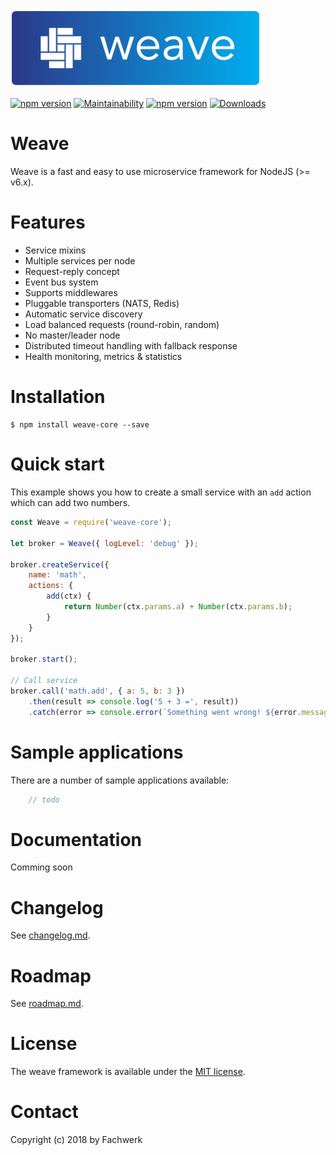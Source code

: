 <img src="/assets/Logo.png" width="400">

[![npm version](https://badge.fury.io/js/weave-core.svg)](https://badge.fury.io/js/weave-core) [![Maintainability](https://api.codeclimate.com/v1/badges/cb59174696fd9021813a/maintainability)](https://codeclimate.com/github/fachw3rk/weave/maintainability) [![npm version](https://david-dm.org/fachw3rk/weave.svg)](https://david-dm.org/fachw3rk/weave) [![Downloads](https://img.shields.io/npm/dt/weave-core.svg)](https://www.npmjs.com/package/weave-core)
# Weave

Weave is a fast and easy to use  microservice framework for NodeJS (>= v6.x).


# Features

- Service mixins
- Multiple services per node
- Request-reply concept
- Event bus system
- Supports middlewares
- Pluggable transporters (NATS, Redis)
- Automatic service discovery
- Load balanced requests (round-robin, random)
- No master/leader node
- Distributed timeout handling with fallback response
- Health monitoring, metrics & statistics

# Installation
```
$ npm install weave-core --save
```

# Quick start
This example shows you how to create a small service with an `add` action which can add two numbers.
```js
const Weave = require('weave-core');

let broker = Weave({ logLevel: 'debug' });

broker.createService({
    name: 'math',
    actions: {
        add(ctx) {
            return Number(ctx.params.a) + Number(ctx.params.b);
        }
    }
});

broker.start();

// Call service
broker.call('math.add', { a: 5, b: 3 })
    .then(result => console.log('5 + 3 =', result))
    .catch(error => console.error(`Something went wrong! ${error.message}`));
```

# Sample applications

There are a number of sample applications available:

```javascript
    // todo
```


# Documentation
Comming soon
# Changelog
See [changelog.md](changelog.md).

# Roadmap
See [roadmap.md](roadmap.md).

# License
The weave framework is available under the [MIT license](https://tldrlegal.com/license/mit-license).

# Contact
Copyright (c) 2018 by Fachwerk
